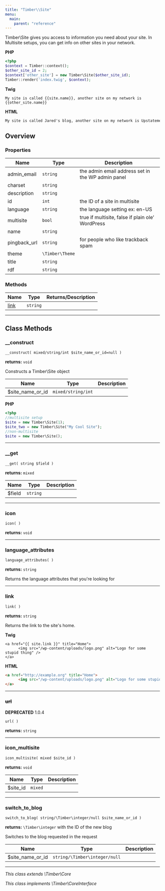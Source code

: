 ```yaml
---
title: "Timber\\Site"
menu:
  main:
    parent: "reference"
---
```


Timber\Site gives you access to information you need about your site. In Multisite setups, you can get info on other sites in your network.

<!--more-->

**PHP**
```php
<?php
$context = Timber::context();
$other_site_id = 2;
$context['other_site'] = new Timber\Site($other_site_id);
Timber::render('index.twig', $context);
```
**Twig**
```twig
My site is called {{site.name}}, another site on my network is {{other_site.name}}
```
**HTML**
```html
My site is called Jared's blog, another site on my network is Upstatement.com
```

## Overview

### Properties

| Name | Type | Description |
| --- | --- | --- |
admin_email | `string` | the admin email address set in the WP admin panel |
charset | `string` |  |
description | `string` |  |
id | `int` | the ID of a site in multisite |
language | `string` | the language setting ex: en-US |
multisite | `bool` | true if multisite, false if plain ole' WordPress |
name | `string` |  |
pingback_url | `string` | for people who like trackback spam |
theme | `\Timber\Theme` |  |
title | `string` |  |
rdf | `string` |  |
### Methods

| Name | Type | Returns/Description |
| --- | --- | --- |
| [link](#link) | `string` |  |

---

## Class Methods

### __construct
`__construct( mixed/string/int $site_name_or_id=null )`

**returns:** `void` 

Constructs a Timber\Site object

| Name | Type | Description |
| --- | --- | --- |
| $site_name_or_id | `mixed/string/int` |  |


**PHP**
```php
<?php
//multisite setup
$site = new Timber\Site(1);
$site_two = new Timber\Site("My Cool Site");
//non-multisite
$site = new Timber\Site();
```

---

### __get
`__get( string $field )`

**returns:** `mixed` 

| Name | Type | Description |
| --- | --- | --- |
| $field | `string` |  |




---

### icon
`icon( )`

**returns:** `void` 



---

### language_attributes
`language_attributes( )`

**returns:** `string` 

Returns the language attributes that you're looking for



---

### link
`link( )`

**returns:** `string` 

Returns the link to the site's home.

**Twig**
```twig
<a href="{{ site.link }}" title="Home">
	  <img src="/wp-content/uploads/logo.png" alt="Logo for some stupid thing" />
</a>
```
**HTML**
```html
<a href="http://example.org" title="Home">
	  <img src="/wp-content/uploads/logo.png" alt="Logo for some stupid thing" />
</a>
```

---

### <strike>url</strike>
**DEPRECATED** 1.0.4

`url( )`

**returns:** `string` 



---

### icon_multisite
`icon_multisite( mixed $site_id )`

**returns:** `void` 

| Name | Type | Description |
| --- | --- | --- |
| $site_id | `mixed` |  |




---

### switch_to_blog
`switch_to_blog( string/\Timber\integer/null $site_name_or_id )`

**returns:** `\Timber\integer` with the ID of the new blog

Switches to the blog requested in the request

| Name | Type | Description |
| --- | --- | --- |
| $site_name_or_id | `string/\Timber\integer/null` |  |




---




*This class extends \Timber\Core*

*This class implements \Timber\CoreInterface*

